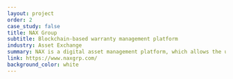```yaml
---
layout: project
order: 2
case_study: false
title: NAX Group
subtitle: Blockchain-based warranty management platform
industry: Asset Exchange
summary: NAX is a digital asset management platform, which allows the user to submit, edit and remove a claim for a specific product.
link: https://www.naxgrp.com/
background_color: white
---
```

